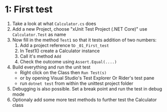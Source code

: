 # 1: First test

1. Take a look at what `Calculator.cs` does
1. Add a new Project, choose "xUnit Test Project (.NET Core)" use `Calculator.Test` as name
1. Now fill in the method `Test1` so that it tests addition of two numbers:
    1. Add a project reference to `_01_First_test`
    1. In Test1() create a Calculator instance
    1. Call it's method `Add`
    1. Check the outcome using `Assert.Equal(....)`
1. Build everything and run the unit test
    * Right click on the Class then `Run Test(s)`
    * or by opening Visual Studio's Test Explorer Or Rider's test pane
    * run `dotnet test` from within the unittest project folder
1. Debugging is also possible. Set a break point and run the test in debug mode
1. Optionaly add some more test methods to further test the Calculator class
